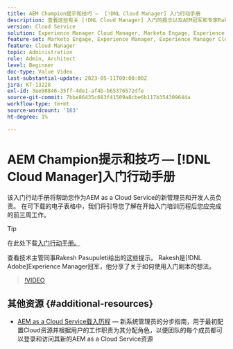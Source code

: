 ```yaml
---
title: AEM Champion提示和技巧 —  [!DNL Cloud Manager] 入门行动手册
description: 查看这些有关 [!DNL Cloud Manager] 入门的提示以及AEM冠军和专家Rakesh Pasupuleti的入门剧本。
version: Cloud Service
solution: Experience Manager Cloud Manager, Marketo Engage, Experience Manager
feature-set: Marketo Engage, Experience Manager, Experience Manager Cloud Manager
feature: Cloud Manager
topic: Administration
role: Admin, Architect
level: Beginner
doc-type: Value Video
last-substantial-update: 2023-05-11T00:00:00Z
jira: KT-13228
exl-id: 3ee98846-35ff-4de1-af4b-b65376572dfe
source-git-commit: 7bbe86435c683f41509a8cbe6b117b354309644a
workflow-type: tm+mt
source-wordcount: '163'
ht-degree: 1%

---
```


# AEM Champion提示和技巧 — [!DNL Cloud Manager]入门行动手册

该入门行动手册将帮助您作为AEM as a Cloud Service的新管理员和开发人员负责。 在可下载的电子表格中，我们将引导您了解在开始入门培训历程后您应完成的前三周工作。

>[!TIP]
>
>在此处下载[入门行动手册。](./assets/Cloud-Manager-for-AEM-as-a-Cloud-Service.xlsx)

查看技术主管同事Rakesh Pasupuleti给出的这些提示。 Rakesh是[!DNL Adobe]Experience Manager冠军，他分享了关于如何使用入门剧本的想法。

>[!VIDEO](https://video.tv.adobe.com/v/3419299?quality=12&learn=on)

## 其他资源 {#additional-resources}

* [AEM as a Cloud Service载入历程](https://experienceleague.adobe.com/docs/experience-manager-cloud-service/content/onboarding/journey/overview.html) — 新系统管理员的分步指南，用于最初配置Cloud资源并根据用户的工作职责为其分配角色，以便团队的每个成员都可以登录和访问其新的AEM as a Cloud Service资源
